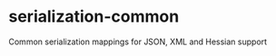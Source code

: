 serialization-common
====================

Common serialization mappings for JSON, XML and Hessian support
